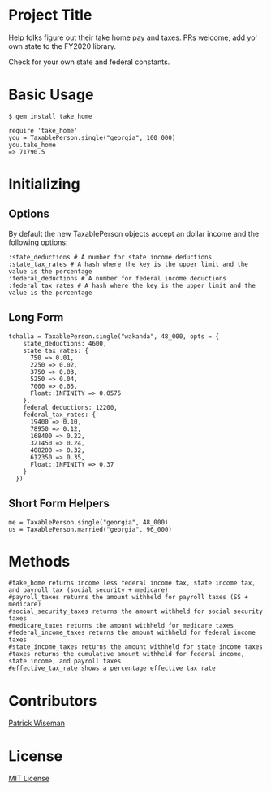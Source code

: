 # Project Title

Help folks figure out their take home pay and taxes. PRs welcome, add yo' own state to the FY2020 library.

Check for your own state and federal constants.

# Basic Usage
```
$ gem install take_home
```

```
require 'take_home'
you = TaxablePerson.single("georgia", 100_000)
you.take_home
=> 71790.5
```

# Initializing

## Options

By default the new TaxablePerson objects accept an dollar income and the following options:

```
:state_deductions # A number for state income deductions
:state_tax_rates # A hash where the key is the upper limit and the value is the percentage
:federal_deductions # A number for federal income deductions
:federal_tax_rates # A hash where the key is the upper limit and the value is the percentage
```

## Long Form

```
tchalla = TaxablePerson.single("wakanda", 48_000, opts = {
    state_deductions: 4600,
    state_tax_rates: {
      750 => 0.01,
      2250 => 0.02,
      3750 => 0.03,
      5250 => 0.04,
      7000 => 0.05,
      Float::INFINITY => 0.0575
    },
    federal_deductions: 12200,
    federal_tax_rates: {
      19400 => 0.10,
      78950 => 0.12,
      168400 => 0.22,
      321450 => 0.24,
      408200 => 0.32,
      612350 => 0.35,
      Float::INFINITY => 0.37
    }
  })
```

## Short Form Helpers

```
me = TaxablePerson.single("georgia", 48_000)
us = TaxablePerson.married("georgia", 96_000)
```

# Methods

```
#take_home returns income less federal income tax, state income tax, and payroll tax (social security + medicare)
#payroll_taxes returns the amount withheld for payroll taxes (SS + medicare)
#social_security_taxes returns the amount withheld for social security taxes
#medicare_taxes returns the amount withheld for medicare taxes
#federal_income_taxes returns the amount withheld for federal income taxes
#state_income_taxes returns the amount withheld for state income taxes
#taxes returns the cumulative amount withheld for federal income, state income, and payroll taxes
#effective_tax_rate shows a percentage effective tax rate
```

# Contributors

[Patrick Wiseman](https://github.com/thephw)

# License

[MIT License](https://github.com/thephw/take_home/blob/master/LICENSE)

